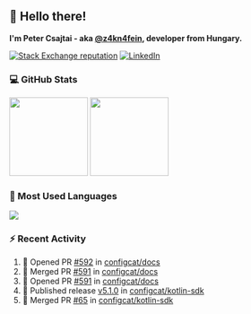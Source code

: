 ## 👋 Hello there!

**I'm Peter Csajtai - aka [@z4kn4fein](https://github.com/z4kn4fein), developer from Hungary.**

[![Stack Exchange reputation](https://img.shields.io/stackexchange/stackoverflow/r/8700582?color=orange&label=reputation&logo=stackoverflow&style=for-the-badge)](https://stackoverflow.com/users/8700582)
[![LinkedIn](https://img.shields.io/badge/linkedin-%230077B5.svg?style=for-the-badge&logo=linkedin&logoColor=white)](https://www.linkedin.com/in/csajtai-p%C3%A9ter-45395341/)

### 💻 GitHub Stats

<div>
  <img height="140px" src="https://github-readme-stats-pcsajtai.vercel.app/api?username=z4kn4fein&show_icons=true&hide_border=true&count_private=true&custom_title=Stats&theme=dracula&line_height=24&hide_title=true">
  <img height="140px" src="https://streak-stats.demolab.com?user=z4kn4fein&theme=dracula&hide_border=true">
  
</div>

### :toolbox: Most Used Languages

<img src="https://github-readme-stats-pcsajtai.vercel.app/api/top-langs/?username=z4kn4fein&theme=dracula&hide_border=true&layout=compact&langs_count=8&hide_title=true">

### :zap: Recent Activity

<!--START_SECTION:activity-->
1. 💪 Opened PR [#592](https://github.com/configcat/docs/pull/592) in [configcat/docs](https://github.com/configcat/docs)
2. 🎉 Merged PR [#591](https://github.com/configcat/docs/pull/591) in [configcat/docs](https://github.com/configcat/docs)
3. 💪 Opened PR [#591](https://github.com/configcat/docs/pull/591) in [configcat/docs](https://github.com/configcat/docs)
4. 🚀 Published release [v5.1.0](https://github.com/configcat/kotlin-sdk/releases/tag/5.1.0) in [configcat/kotlin-sdk](https://github.com/configcat/kotlin-sdk)
5. 🎉 Merged PR [#65](https://github.com/configcat/kotlin-sdk/pull/65) in [configcat/kotlin-sdk](https://github.com/configcat/kotlin-sdk)
<!--END_SECTION:activity-->
